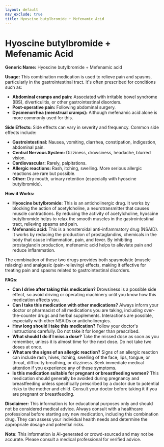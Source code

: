 ```yaml
---
layout: default
nav_exclude: true
title: Hyoscine butylbromide + Mefenamic Acid
---
```


# Hyoscine butylbromide + Mefenamic Acid

**Generic Name:** Hyoscine butylbromide + Mefenamic acid

**Usage:** This combination medication is used to relieve pain and spasms, particularly in the gastrointestinal tract.  It's often prescribed for conditions such as:

* **Abdominal cramps and pain:** Associated with irritable bowel syndrome (IBS), diverticulitis, or other gastrointestinal disorders.
* **Post-operative pain:** Following abdominal surgery.
* **Dysmenorrhea (menstrual cramps):**  Although mefenamic acid alone is more commonly used for this.


**Side Effects:**  Side effects can vary in severity and frequency. Common side effects include:

* **Gastrointestinal:** Nausea, vomiting, diarrhea, constipation, indigestion, abdominal pain.
* **Central Nervous System:** Dizziness, drowsiness, headache, blurred vision.
* **Cardiovascular:**  Rarely, palpitations.
* **Allergic reactions:** Rash, itching, swelling.  More serious allergic reactions are rare but possible.
* **Other:** Dry mouth, urinary retention (especially with hyoscine butylbromide).


**How it Works:**

* **Hyoscine butylbromide:** This is an anticholinergic drug. It works by blocking the action of acetylcholine, a neurotransmitter that causes muscle contractions. By reducing the activity of acetylcholine, hyoscine butylbromide helps to relax the smooth muscles in the gastrointestinal tract, relieving spasms and pain.
* **Mefenamic acid:** This is a nonsteroidal anti-inflammatory drug (NSAID). It works by reducing the production of prostaglandins, chemicals in the body that cause inflammation, pain, and fever.  By inhibiting prostaglandin production, mefenamic acid helps to alleviate pain and reduce inflammation.

The combination of these two drugs provides both spasmolytic (muscle relaxing) and analgesic (pain-relieving) effects, making it effective for treating pain and spasms related to gastrointestinal disorders.


**FAQs:**

* **Can I drive after taking this medication?**  Drowsiness is a possible side effect, so avoid driving or operating machinery until you know how this medication affects you.
* **Can I take this medication with other medications?**  Always inform your doctor or pharmacist of all medications you are taking, including over-the-counter drugs and herbal supplements.  Interactions are possible, especially with other NSAIDs or anticholinergics.
* **How long should I take this medication?**  Follow your doctor's instructions carefully.  Do not take it for longer than prescribed.
* **What should I do if I miss a dose?** Take the missed dose as soon as you remember, unless it is almost time for the next dose.  Do not take two doses at once.
* **What are the signs of an allergic reaction?**  Signs of an allergic reaction can include rash, hives, itching, swelling of the face, lips, tongue, or throat, difficulty breathing, or dizziness. Seek immediate medical attention if you experience any of these symptoms.
* **Is this medication suitable for pregnant or breastfeeding women?** This medication should generally be avoided during pregnancy and breastfeeding unless specifically prescribed by a doctor due to potential risks to the mother and child.  Consult your doctor before taking it if you are pregnant or breastfeeding.


**Disclaimer:** This information is for educational purposes only and should not be considered medical advice.  Always consult with a healthcare professional before starting any new medication, including this combination drug.  They can assess your individual health needs and determine the appropriate dosage and potential risks.


**Note:** This information is AI-generated or crowd-sourced and may not be accurate. Please consult a medical professional for verified advice.